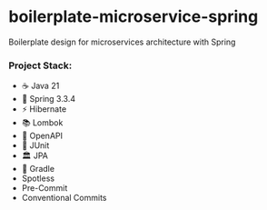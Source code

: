 # boilerplate-microservice-spring
Boilerplate design for microservices architecture with Spring

### Project Stack:

- ☕ Java 21
- 🌱 Spring 3.3.4
- ⚡ Hibernate
- 📚 Lombok
- 📖 OpenAPI
- 🧪 JUnit
- 🏛️ JPA
- 🚀 Gradle
- Spotless
- Pre-Commit
- Conventional Commits